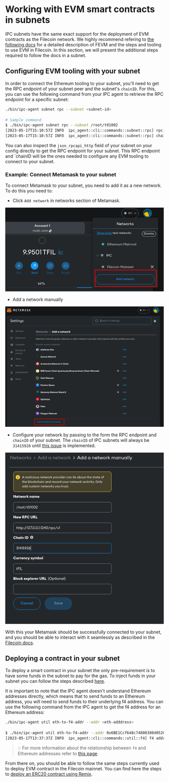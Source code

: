 # Working with EVM smart contracts in subnets

IPC subnets have the same exact support for the deployment of EVM contracts as the Filecoin network. We highly recommend refering to [the following docs](https://docs.filecoin.io/smart-contracts/fundamentals/overview/) for a detailed description of FEVM and the steps and tooling to use EVM in Filecoin. In this section, we will present the additional steps required to follow the docs in a subnet.


## Configuring EVM tooling with your subnet

In order to connect the Ethereum tooling to your subnet, you'll need to get the RPC endpoint of your subnet peer and the subnet's `chainID`. For this, you can use the following command from your IPC agent to retrieve the RPC endpoint for a specific subnet: 

```bash
./bin/ipc-agent subnet rpc --subnet <subnet-id>

# Sample command
$ ./bin/ipc-agent subnet rpc --subnet /root/t01002
[2023-05-17T15:10:57Z INFO  ipc_agent::cli::commands::subnet::rpc] rpc endpoint for subnet /root/t01002: http://127.0.0.1:1240/rpc/v1
[2023-05-17T15:10:57Z INFO  ipc_agent::cli::commands::subnet::rpc] chainID for subnet /root/t01002: 31415926
```

You can also inspect the `json_rpcapi_http` field of your subnet on your config directly to get the RPC endpoint for your subnet.
This RPC endpoint and `chainID will be the ones needed to configure any EVM tooling to connect to your subnet.


### Example: Connect Metamask to your subnet

To connect Metamask to your subnet, you need to add it as a new network. To do this you need to: 

- Click `Add network` in networks section of Metamask.

![](./img/metamask_add.png)

- Add a network manually

![](./img/metamask_network.png)

- Configure your network by passing to the form the RPC endpoint and `chainID` of your subnet. The `chainID` of IPC subnets will always be `31415926` until [this issue](https://github.com/consensus-shipyard/lotus/issues/178) is implemented.

![](./img/metamask_rpc.png)

With this your Metamask should be successfully connected to your subnet, and you should be able to interact with it seamlessly as described in the [Filecoin docs](https://docs.filecoin.io/smart-contracts/fundamentals/overview/).


## Deploying a contract in your subnet

To deploy a smart contract in your subnet the only pre-requirement is to have some funds in the subnet to pay for the gas. To inject funds in your subnet you can follow the steps described [here](./usage.md). 

It is important to note that the IPC agent doesn't understand Ethereum addresses directly, which means that to send funds to an Ethereum address, you will need to send funds to their underlying f4 address. You can use the following command from the IPC agent to get the f4 address for an Ethereum address: 

```bash
./bin/ipc-agent util eth-to-f4-addr --addr <eth-adddress>

$ ./bin/ipc-agent util eth-to-f4-addr --addr 0x6BE1Ccf648c74800380d0520D797a170c808b624
[2023-05-17T13:37:37Z INFO  ipc_agent::cli::commands::util::f4] f4 address: t410fnpq4z5siy5eaaoanauqnpf5bodearnren5fxyoi
```

>💡 For more information about the relationship between `f4` and Ethereum addresses refer to [this page](https://docs.filecoin.io/smart-contracts/filecoin-evm-runtime/address-types/).

From there on, you should be able to follow the same steps currently used to deploy EVM contract in the Filecoin mainnet. You can find here the steps to [deploy an ERC20 contract using Remix](https://docs.filecoin.io/smart-contracts/fundamentals/erc-20-quickstart/).